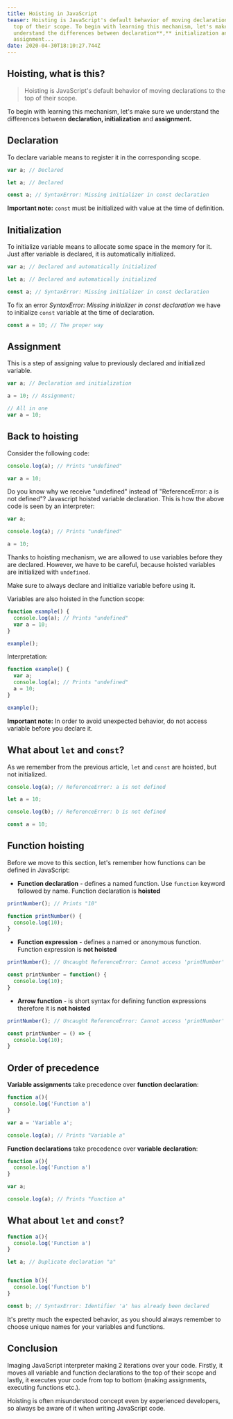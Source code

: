 ```yaml
---
title: Hoisting in JavaScript
teaser: Hoisting is JavaScript's default behavior of moving declarations to the
  top of their scope. To begin with learning this mechanism, let's make sure we
  understand the differences between declaration**,** initialization and
  assignment...
date: 2020-04-30T18:10:27.744Z
---
```

## Hoisting, what is this?

> Hoisting is JavaScript's default behavior of moving declarations to the top of their scope.

To begin with learning this mechanism, let's make sure we understand the differences between **declaration, initialization** and **assignment.**

## Declaration

To declare variable means to register it in the corresponding scope.

```javascript
var a; // Declared

let a; // Declared

const a; // SyntaxError: Missing initializer in const declaration
```

**Important note:** `const` must be initialized with value at the time of definition.

## Initialization

To initialize variable means to allocate some space in the memory for it. Just after variable is declared, it is automatically initialized.

```javascript
var a; // Declared and automatically initialized

let a; // Declared and automatically initialized

const a; // SyntaxError: Missing initializer in const declaration
```

To fix an error *SyntaxError: Missing initializer in const declaration* we have to initialize `const` variable at the time of declaration.

```javascript
const a = 10; // The proper way
```

## Assignment

This is a step of assigning value to previously declared and initialized variable.

```javascript
var a; // Declaration and initialization

a = 10; // Assignment;

// All in one
var a = 10;
```

## Back to hoisting

Consider the following code:

```javascript
console.log(a); // Prints "undefined"

var a = 10;
```

Do you know why we receive "undefined" instead of "ReferenceError: a is not defined"? Javascript hoisted variable declaration. This is how the above code is seen by an interpreter:

```javascript
var a;

console.log(a); // Prints "undefined"

a = 10;
```

Thanks to hoisting mechanism, we are allowed to use variables before they are declared. However, we have to be careful, because hoisted variables are initialized with `undefined`. 

Make sure to always declare and initialize variable before using it.

Variables are also hoisted in the function scope:

```javascript
function example() {
  console.log(a); // Prints "undefined"
  var a = 10;
}

example();
```

Interpretation:

```javascript
function example() {
  var a;
  console.log(a); // Prints "undefined"
  a = 10;
}

example();
```

**Important note:** In order to avoid unexpected behavior, do not access variable before you declare it.

## What about `let` and `const`?

As we remember from the previous article, `let` and `const` are hoisted, but not initialized.

```javascript
console.log(a); // ReferenceError: a is not defined

let a = 10;

console.log(b); // ReferenceError: b is not defined

const a = 10;
```

## Function hoisting

Before we move to this section, let's remember how functions can be defined in JavaScript:

* **Function declaration** - defines a named function. Use `function` keyword followed by name. Function declaration is **hoisted**

```javascript
printNumber(); // Prints "10"

function printNumber() {
  console.log(10);
}
```

* **Function expression** - defines a named or anonymous function. Function expression is **not hoisted**

```javascript
printNumber(); // Uncaught ReferenceError: Cannot access 'printNumber' before initialization

const printNumber = function() {
  console.log(10);
}
```

* **Arrow function** - is short syntax for defining function expressions therefore it is **not hoisted**

```javascript
printNumber(); // Uncaught ReferenceError: Cannot access 'printNumber' before initialization

const printNumber = () => {
  console.log(10);
}
```

## Order of precedence

**Variable assignments** take precedence over **function declaration**:

```javascript
function a(){
  console.log('Function a')
}

var a = 'Variable a';

console.log(a); // Prints "Variable a"
```

**Function declarations** take precedence over **variable declaration**:

```javascript
function a(){
  console.log('Function a')
}

var a;

console.log(a); // Prints "Function a"
```

## What about `let` and `const`?

```javascript
function a(){
  console.log('Function a')
}

let a; // Duplicate declaration "a"


function b(){
  console.log('Function b')
}

const b; // SyntaxError: Identifier 'a' has already been declared
```

It's pretty much the expected behavior, as you should always  remember to choose unique names for your variables and functions.

## Conclusion

Imaging JavaScript interpreter making 2 iterations over your code. Firstly, it moves all variable and function declarations to the top of their scope and lastly, it executes your code from top to bottom (making assignments, executing functions etc.).

Hoisting is often misunderstood concept even by experienced developers, so always be aware of it when writing JavaScript code.